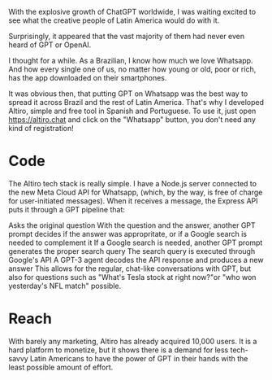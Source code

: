 With the explosive growth of ChatGPT worldwide, I was waiting excited to see what the creative people of Latin America would do with it.

Surprisingly, it appeared that the vast majority of them had never even heard of GPT or OpenAI.

I thought for a while. As a Brazilian, I know how much we love Whatsapp. And how every single one of us, no matter how young or old, poor or rich, has the app downloaded on their smartphones.

It was obvious then, that putting GPT on Whatsapp was the best way to spread it across Brazil and the rest of Latin America. That's why I developed Altiro, simple and free tool in Spanish and Portuguese. To use it, just open https://altiro.chat and click on the "Whatsapp" button, you don't need any kind of registration!

# Code
The Altiro tech stack is really simple. I have a Node.js server connected to the new Meta Cloud API for Whatsapp, (which, by the way, is free of charge for user-initiated messages). When it receives a message, the Express API puts it through a GPT pipeline that:

Asks the original question
With the question and the answer, another GPT prompt decides if the answer was appropritate, or if a Google search is needed to complement it
If a Google search is needed, another GPT prompt generates the proper search query
The search query is executed through Google's API
A GPT-3 agent decodes the API response and produces a new answer
This allows for the regular, chat-like conversations with GPT, but also for questions such as "What's Tesla stock at right now?"or "who won yesterday's NFL match" possible.

# Reach
With barely any marketing, Altiro has already acquired 10,000 users. It is a hard platform to monetize, but it shows there is a demand for less tech-savvy Latin Americans to have the power of GPT in their hands with the least possible amount of effort.
